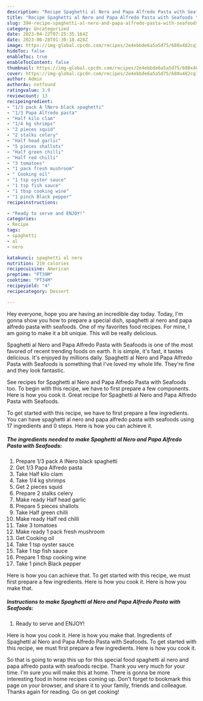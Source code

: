 ```yaml
---
description: "Recipe Spaghetti al Nero and Papa Alfredo Pasta with Seafoods the Delicious}"
title: "Recipe Spaghetti al Nero and Papa Alfredo Pasta with Seafoods the Delicious}"
slug: 394-recipe-spaghetti-al-nero-and-papa-alfredo-pasta-with-seafoods-the-delicious
category: Uncategorized
date: 2023-04-22T07:25:35.164Z
date: 2023-06-28T01:30:18.428Z
image: https://img-global.cpcdn.com/recipes/2e4ebbde6a5a5d75/680x482cq70/spaghetti-al-nero-and-papa-alfredo-pasta-with-seafoods-recipe-main-photo.jpg
hideToc: false
enableToc: true
enableTocContent: false
thumbnail: https://img-global.cpcdn.com/recipes/2e4ebbde6a5a5d75/680x482cq70/spaghetti-al-nero-and-papa-alfredo-pasta-with-seafoods-recipe-main-photo.jpg
cover: https://img-global.cpcdn.com/recipes/2e4ebbde6a5a5d75/680x482cq70/spaghetti-al-nero-and-papa-alfredo-pasta-with-seafoods-recipe-main-photo.jpg
author: Admin
authorAv: notfound
ratingvalue: 3.9
reviewcount: 13
recipeingredient:
- "1/3 pack A lNero black spaghetti"
- "1/3 Papa Alfredo pasta"
- "Half kilo clam"
- "1/4 kg shrimps"
- "2 pieces squid"
- "2 stalks celery"
- "Half head garlic"
- "5 pieces shallots"
- "Half green chilli"
- "Half red chilli"
- "3 tomatoes"
- "1 pack fresh mushroom"
- " Cooking oil"
- "1 tsp oyster sauce"
- "1 tsp fish sauce"
- "1 tbsp cooking wine"
- "1 pinch Black pepper"
recipeinstructions:

- "Ready to serve and ENJOY!"
categories:
- Recipe
tags:
- spaghetti
- al
- nero

katakunci: spaghetti al nero 
nutrition: 219 calories
recipecuisine: American
preptime: "PT39M"
cooktime: "PT34M"
recipeyield: "4"
recipecategory: Dessert

---
```



Hey everyone, hope you are having an incredible day today. Today, I'm gonna show you how to prepare a special dish, spaghetti al nero and papa alfredo pasta with seafoods. One of my favorites food recipes. For mine, I am going to make it a bit unique. This will be really delicious.

Spaghetti al Nero and Papa Alfredo Pasta with Seafoods is one of the most favored of recent trending foods on earth. It is simple, it's fast, it tastes delicious. It's enjoyed by millions daily. Spaghetti al Nero and Papa Alfredo Pasta with Seafoods is something that I've loved my whole life. They're fine and they look fantastic.

See recipes for Spaghetti al Nero and Papa Alfredo Pasta with Seafoods too. To begin with this recipe, we have to first prepare a few components. Here is how you cook it. Great recipe for Spaghetti al Nero and Papa Alfredo Pasta with Seafoods.


To get started with this recipe, we have to first prepare a few ingredients. You can have spaghetti al nero and papa alfredo pasta with seafoods using 17 ingredients and 0 steps. Here is how you can achieve it.

<!--inarticleads1-->

##### The ingredients needed to make Spaghetti al Nero and Papa Alfredo Pasta with Seafoods:

1. Prepare 1/3 pack A lNero black spaghetti
1. Get 1/3 Papa Alfredo pasta
1. Take Half kilo clam
1. Take 1/4 kg shrimps
1. Get 2 pieces squid
1. Prepare 2 stalks celery
1. Make ready Half head garlic
1. Prepare 5 pieces shallots
1. Take Half green chilli
1. Make ready Half red chilli
1. Take 3 tomatoes
1. Make ready 1 pack fresh mushroom
1. Get  Cooking oil
1. Take 1 tsp oyster sauce
1. Take 1 tsp fish sauce
1. Prepare 1 tbsp cooking wine
1. Take 1 pinch Black pepper


Here is how you can achieve that. To get started with this recipe, we must first prepare a few ingredients. Here is how you cook it. Here is how you make that. 

<!--inarticleads2-->

##### Instructions to make Spaghetti al Nero and Papa Alfredo Pasta with Seafoods:


1. Ready to serve and ENJOY!

Here is how you cook it. Here is how you make that. Ingredients of Spaghetti al Nero and Papa Alfredo Pasta with Seafoods. To get started with this recipe, we must first prepare a few ingredients. Here is how you cook it. 

So that is going to wrap this up for this special food spaghetti al nero and papa alfredo pasta with seafoods recipe. Thank you very much for your time. I'm sure you will make this at home. There is gonna be more interesting food in home recipes coming up. Don't forget to bookmark this page on your browser, and share it to your family, friends and colleague. Thanks again for reading. Go on get cooking!
